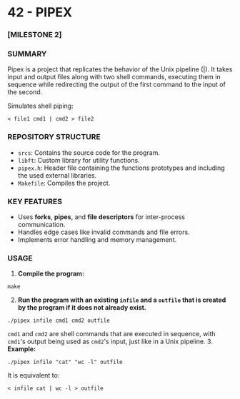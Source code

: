 # 42 - PIPEX

### [MILESTONE 2]

### SUMMARY
Pipex is a project that replicates the behavior of the Unix pipeline (|). It takes input and output files along with two shell commands, executing them in sequence while redirecting the output of the first command to the input of the second.

Simulates shell piping:
```
< file1 cmd1 | cmd2 > file2
```

### REPOSITORY STRUCTURE
- `srcs`: Contains the source code for the program.
- `libft`: Custom library for utility functions.
- `pipex.h`: Header file containing the functions prototypes and including the used external libraries.
- `Makefile`: Compiles the project.

### KEY FEATURES
- Uses **forks**, **pipes**, and **file descriptors** for inter-process communication.
- Handles edge cases like invalid commands and file errors.
- Implements error handling and memory management.

### USAGE
1. **Compile the program:**
```
make
```
2. **Run the program with an existing `infile` and a `outfile` that is created by the program if it does not already exist.**
```
./pipex infile cmd1 cmd2 outfile
```
`cmd1` and `cmd2` are shell commands that are executed in sequence, with `cmd1`'s output being used as `cmd2`'s input, just like in a Unix pipeline.
3. **Example:**
```
./pipex infile "cat" "wc -l" outfile
```

It is equivalent to:
```
< infile cat | wc -l > outfile
```





